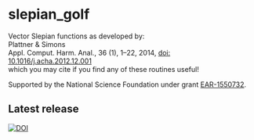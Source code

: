 # slepian_golf
Vector Slepian functions as developed by:<br>
Plattner &amp; Simons<br>
Appl. Comput. Harm. Anal., 36 (1), 1–22, 2014, <a href="http://dx.doi.org/10.1016/j.acha.2012.12.001">doi: 10.1016/j.acha.2012.12.001</a><br>
which you may cite if you find any of these routines useful! 

Supported by the National Science Foundation under grant <a href="https://www.nsf.gov/awardsearch/showAward?AWD_ID=1550732">EAR-1550732</a>.

## Latest release
[![DOI](https://zenodo.org/badge/6548/csdms-contrib/slepian_golf.svg)](https://zenodo.org/badge/latestdoi/6548/csdms-contrib/slepian_golf)


